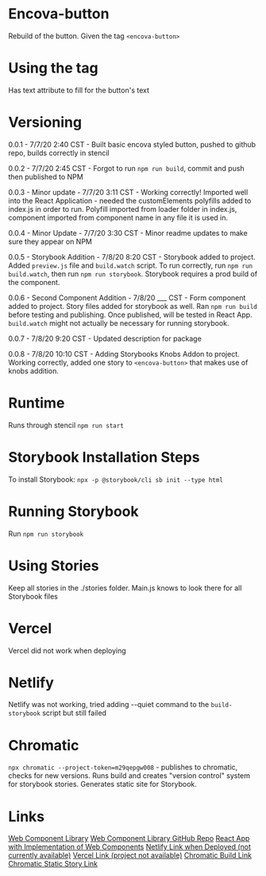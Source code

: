 # Encova-button
Rebuild of the button. Given the tag `<encova-button>`

# Using the tag
Has text attribute to fill for the button's text

# Versioning
0.0.1 - 7/7/20 2:40 CST - Built basic encova styled button, pushed to github repo, builds correctly in stencil

0.0.2 - 7/7/20 2:45 CST - Forgot to run `npm run build`, commit and push then published to NPM

0.0.3 - Minor update - 7/7/20 3:11 CST - Working correctly! Imported well into the React Application - needed the customElements polyfills added to index.js in order to run. Polyfill imported from loader folder in index.js, component imported from component name in any file it is used in.

0.0.4 - Minor Update - 7/7/20 3:30 CST - Minor readme updates to make sure they appear on NPM

0.0.5 - Storybook Addition - 7/8/20 8:20 CST - Storybook added to project. Added `preview.js` file and `build.watch` script. To run correctly, run `npm run build.watch`, then run `npm run storybook`. Storybook requires a prod build of the component.

0.0.6 - Second Component Addition - 7/8/20 ___ CST - Form component added to project. Story files added for storybook as well. Ran `npm run build` before testing and publishing. Once published, will be tested in React App. `build.watch` might not actually be necessary for running storybook.

0.0.7 - 7/8/20 9:20 CST - Updated description for package

0.0.8 - 7/8/20 10:10 CST - Adding Storybooks Knobs Addon to project. Working correctly, added one story to `<encova-button>` that makes use of knobs addition.


# Runtime
Runs through stencil `npm run start`

# Storybook Installation Steps
To install Storybook: `npx -p @storybook/cli sb init --type html`

# Running Storybook
Run `npm run storybook`

# Using Stories
Keep all stories in the ./stories folder. Main.js knows to look there for all Storybook files

# Vercel
Vercel did not work when deploying

# Netlify
Netlify was not working, tried adding --quiet command to the `build-storybook` script but still failed

# Chromatic
`npx chromatic --project-token=m29qepgw008` - publishes to chromatic, checks for new versions. Runs build and creates "version control" system for storybook stories. Generates static site for Storybook.

# Links
[Web Component Library](https://www.npmjs.com/package/encova-button-stencil-component)
[Web Component Library GitHub Repo](https://github.com/jseltzer7/encova-button)
[React App with Implementation of Web Components](https://github.com/jseltzer7/Encova-DesignSystem-Testing)
[Netlify Link when Deployed (not currently available)](https://sleepy-bartik-f66b83.netlify.app/)
[Vercel Link (project not available)](#)
[Chromatic Build Link](https://www.chromatic.com/builds?appId=5f06005e4432420022ae1de6)
[Chromatic Static Story Link](https://5f06005e4432420022ae1de6-tclghgrfut.chromatic.com/)
